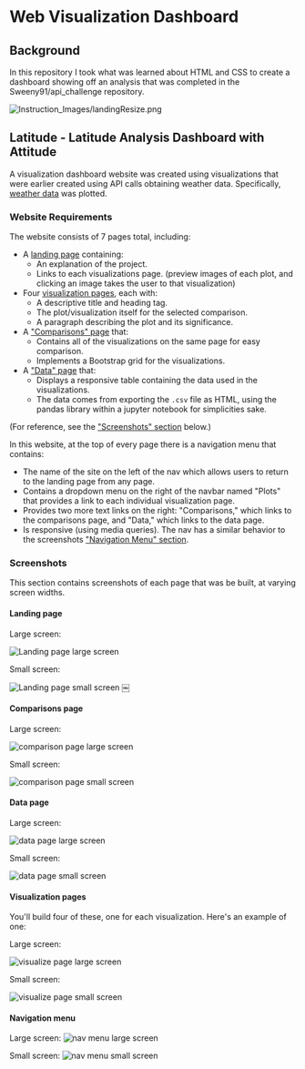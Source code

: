 # Web Visualization Dashboard 

## Background

In this repository I took what was learned about HTML and CSS to create a dashboard showing off an analysis that was completed in the Sweeny91/api_challenge repository.

![Instruction_Images/landingResize.png](assets/images/landingResize.png)

## Latitude - Latitude Analysis Dashboard with Attitude

A visualization dashboard website was created using visualizations that were earlier created using API calls obtaining weather data. Specifically, [weather data](Resources/cities.csv) was plotted.

### Website Requirements

The website consists of 7 pages total, including:
* A [landing page](#landing-page) containing:
  * An explanation of the project.
  * Links to each visualizations page. (preview images of each plot, and clicking an image takes the user to that visualization)
* Four [visualization pages](#visualization-pages), each with:
  * A descriptive title and heading tag.
  * The plot/visualization itself for the selected comparison.
  * A paragraph describing the plot and its significance.
* A ["Comparisons" page](#comparisons-page) that:
  * Contains all of the visualizations on the same page for easy comparison.
  * Implements a Bootstrap grid for the visualizations.
* A ["Data" page](#data-page) that:
  * Displays a responsive table containing the data used in the visualizations.
  * The data comes from exporting the `.csv` file as HTML, using the pandas library within a jupyter notebook for simplicities sake.

(For reference, see the ["Screenshots" section](#screenshots) below.)

In this website, at the top of every page there is a navigation menu that contains:
* The name of the site on the left of the nav which allows users to return to the landing page from any page.
* Contains a dropdown menu on the right of the navbar named "Plots" that provides a link to each individual visualization page.
* Provides two more text links on the right: "Comparisons," which links to the comparisons page, and "Data," which links to the data page.
* Is responsive (using media queries). The nav has a similar behavior to the screenshots ["Navigation Menu" section](#navigation-menu).


### Screenshots

This section contains screenshots of each page that was be built, at varying screen widths.

#### <a id="landing-page"></a>Landing page

Large screen:

![Landing page large screen](assets/images/landingResize.png)

Small screen:

![Landing page small screen](assets/images/landing-sm.png)
￼

#### <a id="comparisons-page"></a>Comparisons page

Large screen:

![comparison page large screen](assets/images/comparison-lg.png)

Small screen:

![comparison page small screen](assets/images/comparison-sm.png)

#### <a id="data-page"></a>Data page

Large screen:

![data page large screen](assets/images/data-lg.png)


Small screen:

![data page small screen](assets/images/data-sm.png)

#### <a id="visualization-pages"></a>Visualization pages

You'll build four of these, one for each visualization. Here's an example of one:

Large screen:

![visualize page large screen](assets/images/visualize-lg.png)

Small screen:

![visualize page small screen](assets/images/visualize-sm.png)

#### <a id="navigation-menu"></a>Navigation menu

Large screen:
![nav menu large screen](assets/images/nav-lg.png)

Small screen:
![nav menu small screen](assets/images/nav-sm.png)
